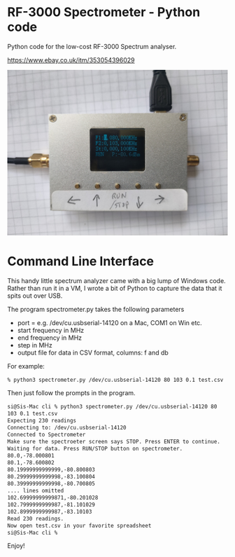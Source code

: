 # RF-3000 Spectrometer - Python code
Python code for the low-cost RF-3000 Spectrum analyser.

https://www.ebay.co.uk/itm/353054396029

![RF-3000](figs/rf-3000.jpg)

# Command Line Interface

This handy little spectrum analyzer came with a big lump of Windows code. Rather than run it in a VM, I wrote a bit of Python to capture the data that it spits out over USB.

The program spectrometer.py takes the following parameters

- port = e.g. /dev/cu.usbserial-14120 on a Mac, COM1 on Win etc.
- start frequency in MHz
- end frequency in MHz
- step in MHz
- output file for data in CSV format, columns: f and db

For example:

```
% python3 spectrometer.py /dev/cu.usbserial-14120 80 103 0.1 test.csv
```

Then just follow the prompts in the program.

```
si@Sis-Mac cli % python3 spectrometer.py /dev/cu.usbserial-14120 80 103 0.1 test.csv
Expecting 230 readings
Connecting to: /dev/cu.usbserial-14120
Connected to Spectrometer
Make sure the spectroeter screen says STOP. Press ENTER to continue.
Waiting for data. Press RUN/STOP button on spectrometer.
80.0,-78.000801
80.1,-78.600802
80.19999999999999,-80.800803
80.29999999999998,-83.100804
80.39999999999998,-80.700805
.... lines omitted
102.69999999999871,-80.201028
102.7999999999987,-81.101029
102.8999999999987,-83.10103
Read 230 readings.
Now open test.csv in your favorite spreadsheet
si@Sis-Mac cli % 

```

Enjoy!